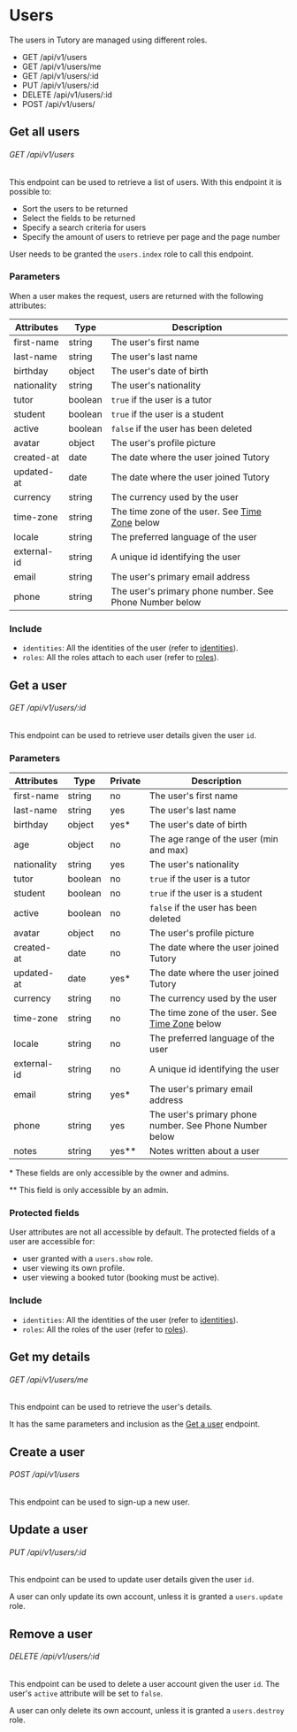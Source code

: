 # Users

The users in Tutory are managed using different roles. 

* GET /api/v1/users
* GET /api/v1/users/me
* GET /api/v1/users/:id
* PUT /api/v1/users/:id
* DELETE /api/v1/users/:id
* POST /api/v1/users/


## Get all users

###### <verb class="get">GET</verb> /api/v1/users

This endpoint can be used to retrieve a list of users. With this endpoint it is possible to:

* Sort the users to be returned
* Select the fields to be returned
* Specify a search criteria for users
* Specify the amount of users to retrieve per page and the page number

<aside class="warning">
User needs to be granted the <code>users.index</code> role to call this endpoint.
</aside>

### Parameters
When a user makes the request, users are returned with the following attributes:

Attributes | Type | Description
-------- | ----- | -----------
first-name | string | The user's first name
last-name | string | The user's last name
birthday | object  | The user's date of birth
nationality | string | The user's nationality
tutor | boolean | `true` if the user is a tutor
student | boolean | `true` if the user is a student
active | boolean | `false` if the user has been deleted
avatar | object | The user's profile picture
created-at | date | The date where the user joined Tutory
updated-at | date | The date where the user joined Tutory
currency | string | The currency used by the user
time-zone | string | The time zone of the user. See <a href="#time-zones">Time Zone</a> below
locale | string | The preferred language of the user
external-id | string | A unique id identifying the user
email | string | The user's primary email address
phone | string | The user's primary phone number. See Phone Number below

### Include
* `identities`: All the identities of the user (refer to <a href="#get-all-identities">identities</a>).
* `roles`: All the roles attach to each user (refer to <a href="#get-all-roles">roles</a>).

## Get a user

###### <verb class="get">GET</verb> /api/v1/users/:id

This endpoint can be used to retrieve user details given the user `id`.

### Parameters

Attributes | Type | Private | Description
-------- | -----| -------- | -----------
first-name | string | no | The user's first name
last-name | string | yes | The user's last name
birthday | object | yes* | The user's date of birth
age | object | no | The age range of the user (min and max)
nationality | string | yes | The user's nationality
tutor | boolean | no | `true` if the user is a tutor
student | boolean | no | `true` if the user is a student
active | boolean | no | `false` if the user has been deleted
avatar | object | no | The user's profile picture
created-at | date | no | The date where the user joined Tutory
updated-at | date | yes* | The date where the user joined Tutory
currency | string | no | The currency used by the user
time-zone | string | no | The time zone of the user. See <a href="#time-zones">Time Zone</a> below
locale | string | no | The preferred language of the user
external-id | string | no | A unique id identifying the user
email | string | yes* | The user's primary email address
phone | string | yes | The user's primary phone number. See Phone Number below
notes | string | yes** | Notes written about a user

\* These fields are only accessible by the owner and admins.

\** This field is only accessible by an admin.

### Protected fields

User attributes are not all accessible by default. 
The protected fields of a user are accessible for:

* user granted with a `users.show` role.
* user viewing its own profile.
* user viewing a booked tutor (booking must be active).

### Include
* `identities`: All the identities of the user (refer to <a href="#get-all-identities">identities</a>).
* `roles`: All the roles of the user (refer to <a href="#get-all-roles">roles</a>).


## Get my details

###### <verb class="get">GET</verb> /api/v1/users/me

This endpoint can be used to retrieve the user's details.

It has the same parameters and inclusion as the <a href="#get-a-user">Get a user</a> endpoint.


## Create a user

###### <verb class="post">POST</verb> /api/v1/users

This endpoint can be used to sign-up a new user.


## Update a user

###### <verb class="put">PUT</verb> /api/v1/users/:id

This endpoint can be used to update user details given the user `id`.

<aside class="warning">
A user can only update its own account, unless it is granted a <code>users.update</code> role.
</aside>


## Remove a user

###### <verb class="delete">DELETE</verb> /api/v1/users/:id

This endpoint can be used to delete a user account given the user `id`.
The user's `active` attribute will be set to `false`.

<aside class="warning">
A user can only delete its own account, unless it is granted a <code>users.destroy</code> role.
</aside>
